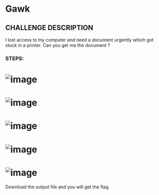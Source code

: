 # Gawk
##  CHALLENGE DESCRIPTION

I lost access to my computer and need a document urgently which got stuck in a printer. Can you get me the document ?

### STEPS:
# ![image](https://github.com/user-attachments/assets/fa3294d2-34e3-45c5-9909-1011b6877afa)
# ![image](https://github.com/user-attachments/assets/a18a6429-8e41-4a86-9c22-6e451f42cc4a)
# ![image](https://github.com/user-attachments/assets/2dd72065-4fe1-4594-bbd7-03f090838b53)
# ![image](https://github.com/user-attachments/assets/f8761771-d83b-4030-a813-7d2d1380bd59)
# ![image](https://github.com/user-attachments/assets/c7bea23d-3790-4904-a127-432d652152b0)

Download the output file and you will get the flag.
